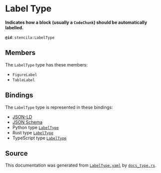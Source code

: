 # Label Type

**Indicates how a block (usually a `CodeChunk`) should be automatically labelled.**

**`@id`**: `stencila:LabelType`

## Members

The `LabelType` type has these members:

- `FigureLabel`
- `TableLabel`

## Bindings

The `LabelType` type is represented in these bindings:

- [JSON-LD](https://stencila.org/LabelType.jsonld)
- [JSON Schema](https://stencila.org/LabelType.schema.json)
- Python type [`LabelType`](https://github.com/stencila/stencila/blob/main/python/python/stencila/types/label_type.py)
- Rust type [`LabelType`](https://github.com/stencila/stencila/blob/main/rust/schema/src/types/label_type.rs)
- TypeScript type [`LabelType`](https://github.com/stencila/stencila/blob/main/ts/src/types/LabelType.ts)

## Source

This documentation was generated from [`LabelType.yaml`](https://github.com/stencila/stencila/blob/main/schema/LabelType.yaml) by [`docs_type.rs`](https://github.com/stencila/stencila/blob/main/rust/schema-gen/src/docs_type.rs).
